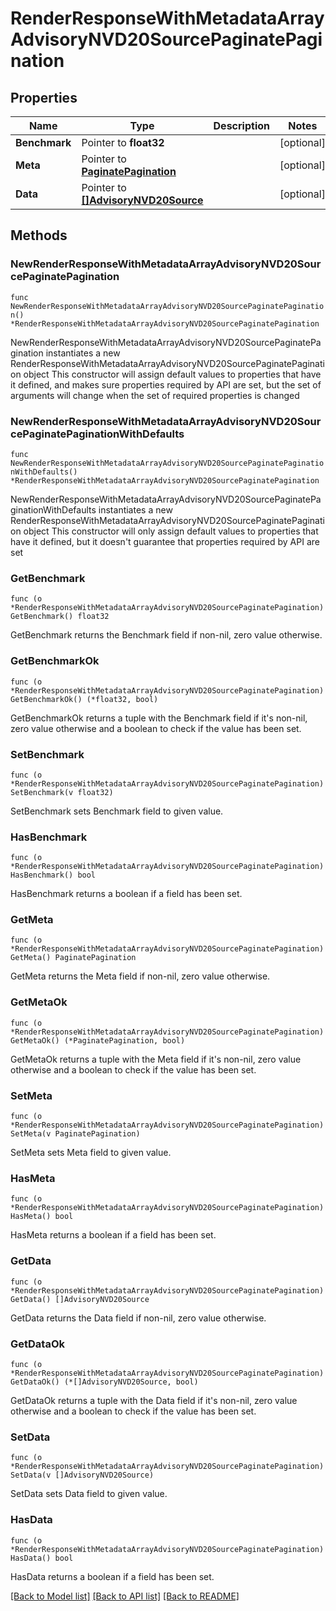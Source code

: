 # RenderResponseWithMetadataArrayAdvisoryNVD20SourcePaginatePagination

## Properties

Name | Type | Description | Notes
------------ | ------------- | ------------- | -------------
**Benchmark** | Pointer to **float32** |  | [optional] 
**Meta** | Pointer to [**PaginatePagination**](PaginatePagination.md) |  | [optional] 
**Data** | Pointer to [**[]AdvisoryNVD20Source**](AdvisoryNVD20Source.md) |  | [optional] 

## Methods

### NewRenderResponseWithMetadataArrayAdvisoryNVD20SourcePaginatePagination

`func NewRenderResponseWithMetadataArrayAdvisoryNVD20SourcePaginatePagination() *RenderResponseWithMetadataArrayAdvisoryNVD20SourcePaginatePagination`

NewRenderResponseWithMetadataArrayAdvisoryNVD20SourcePaginatePagination instantiates a new RenderResponseWithMetadataArrayAdvisoryNVD20SourcePaginatePagination object
This constructor will assign default values to properties that have it defined,
and makes sure properties required by API are set, but the set of arguments
will change when the set of required properties is changed

### NewRenderResponseWithMetadataArrayAdvisoryNVD20SourcePaginatePaginationWithDefaults

`func NewRenderResponseWithMetadataArrayAdvisoryNVD20SourcePaginatePaginationWithDefaults() *RenderResponseWithMetadataArrayAdvisoryNVD20SourcePaginatePagination`

NewRenderResponseWithMetadataArrayAdvisoryNVD20SourcePaginatePaginationWithDefaults instantiates a new RenderResponseWithMetadataArrayAdvisoryNVD20SourcePaginatePagination object
This constructor will only assign default values to properties that have it defined,
but it doesn't guarantee that properties required by API are set

### GetBenchmark

`func (o *RenderResponseWithMetadataArrayAdvisoryNVD20SourcePaginatePagination) GetBenchmark() float32`

GetBenchmark returns the Benchmark field if non-nil, zero value otherwise.

### GetBenchmarkOk

`func (o *RenderResponseWithMetadataArrayAdvisoryNVD20SourcePaginatePagination) GetBenchmarkOk() (*float32, bool)`

GetBenchmarkOk returns a tuple with the Benchmark field if it's non-nil, zero value otherwise
and a boolean to check if the value has been set.

### SetBenchmark

`func (o *RenderResponseWithMetadataArrayAdvisoryNVD20SourcePaginatePagination) SetBenchmark(v float32)`

SetBenchmark sets Benchmark field to given value.

### HasBenchmark

`func (o *RenderResponseWithMetadataArrayAdvisoryNVD20SourcePaginatePagination) HasBenchmark() bool`

HasBenchmark returns a boolean if a field has been set.

### GetMeta

`func (o *RenderResponseWithMetadataArrayAdvisoryNVD20SourcePaginatePagination) GetMeta() PaginatePagination`

GetMeta returns the Meta field if non-nil, zero value otherwise.

### GetMetaOk

`func (o *RenderResponseWithMetadataArrayAdvisoryNVD20SourcePaginatePagination) GetMetaOk() (*PaginatePagination, bool)`

GetMetaOk returns a tuple with the Meta field if it's non-nil, zero value otherwise
and a boolean to check if the value has been set.

### SetMeta

`func (o *RenderResponseWithMetadataArrayAdvisoryNVD20SourcePaginatePagination) SetMeta(v PaginatePagination)`

SetMeta sets Meta field to given value.

### HasMeta

`func (o *RenderResponseWithMetadataArrayAdvisoryNVD20SourcePaginatePagination) HasMeta() bool`

HasMeta returns a boolean if a field has been set.

### GetData

`func (o *RenderResponseWithMetadataArrayAdvisoryNVD20SourcePaginatePagination) GetData() []AdvisoryNVD20Source`

GetData returns the Data field if non-nil, zero value otherwise.

### GetDataOk

`func (o *RenderResponseWithMetadataArrayAdvisoryNVD20SourcePaginatePagination) GetDataOk() (*[]AdvisoryNVD20Source, bool)`

GetDataOk returns a tuple with the Data field if it's non-nil, zero value otherwise
and a boolean to check if the value has been set.

### SetData

`func (o *RenderResponseWithMetadataArrayAdvisoryNVD20SourcePaginatePagination) SetData(v []AdvisoryNVD20Source)`

SetData sets Data field to given value.

### HasData

`func (o *RenderResponseWithMetadataArrayAdvisoryNVD20SourcePaginatePagination) HasData() bool`

HasData returns a boolean if a field has been set.


[[Back to Model list]](../README.md#documentation-for-models) [[Back to API list]](../README.md#documentation-for-api-endpoints) [[Back to README]](../README.md)


